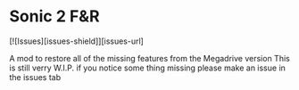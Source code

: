 # Sonic 2 F&R
[![Issues][issues-shield]][issues-url]

 A mod to restore all of the missing features from the Megadrive version
 This is still verry W.I.P. if you notice some thing missing please make an issue in the issues tab
